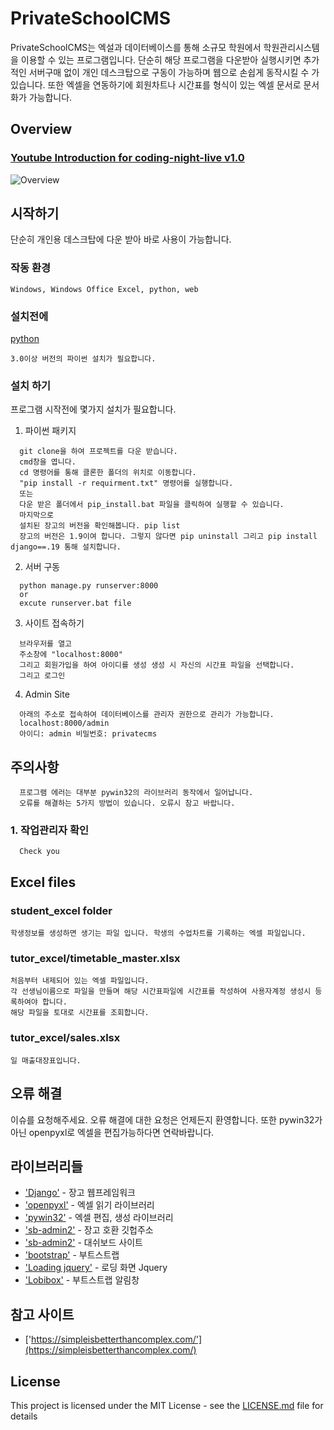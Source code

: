 # PrivateSchoolCMS
PrivateSchoolCMS는 엑설과 데이터베이스를 통해 소규모 학원에서 학원관리시스템을 이용할 수 있는 프로그램입니다. 단순히 해당 프로그램을 다운받아 실행시키면 추가적인 서버구매 없이 개인 데스크탑으로 구동이 가능하며 웹으로 손쉽게 동작시킬 수 가 있습니다. 또한 엑셀을 연동하기에 회원차트나 시간표를 형식이 있는 엑셀 문서로 문서화가 가능합니다.
## Overview

### [Youtube Introduction for coding-night-live v1.0](https://youtu.be/EgOmuShXVNE)

![Overview](https://youtu.be/S06boWP3hNE)

## 시작하기  
단순히 개인용 데스크탑에 다운 받아 바로 사용이 가능합니다.
###   작동 환경
```
Windows, Windows Office Excel, python, web   
```
### 설치전에
[python](https://www.python.org/downloads/)   
```
3.0이상 버전의 파이썬 설치가 필요합니다.
```
### 설치 하기

프로그램 시작전에 몇가지 설치가 필요합니다.

1. 파이썬 패키지
```
  git clone을 하여 프로젝트를 다운 받습니다. 
  cmd창을 엽니다.
  cd 명령어를 통해 클론한 폴더의 위치로 이동합니다.
  "pip install -r requirment.txt" 명령어를 실행합니다.
  또는
  다운 받은 폴더에서 pip_install.bat 파일을 클릭하여 실행할 수 있습니다.
  마지막으로 
  설치된 장고의 버전을 확인해봅니다. pip list
  장고의 버전은 1.9이여 합니다. 그렇지 않다면 pip uninstall 그리고 pip install django==.19 통해 설치합니다.
  ```      
2. 서버 구동
```
  python manage.py runserver:8000
  or
  excute runserver.bat file
  ``` 
3. 사이트 접속하기
```
  브라우저를 열고
  주소창에 "localhost:8000"
  그리고 회원가입을 하여 아이디를 생성 생성 시 자신의 시간표 파일을 선택합니다.
  그리고 로그인
  ```
4. Admin Site
```
  아래의 주소로 접속하여 데이터베이스를 관리자 권한으로 관리가 가능합니다.
  localhost:8000/admin
  아이디: admin 비밀번호: privatecms
  ```     

## 주의사항
```
  프로그램 에러는 대부분 pywin32의 라이브러리 동작에서 일어납니다.
  오류를 해결하는 5가지 방법이 있습니다. 오류시 참고 바랍니다.
  ``` 
  ### 1. 작업관리자 확인
```
  Check you
  ``` 
## Excel files
### student_excel folder
```
학생정보를 생성하면 생기는 파일 입니다. 학생의 수업차트를 기록하는 엑셀 파일입니다.
```
### tutor_excel/timetable_master.xlsx
```
처음부터 내제되어 있는 엑셀 파일입니다.
각 선생님이름으로 파일을 만들며 해당 시간표파일에 시간표를 작성하여 사용자계정 생성시 등록하여야 합니다.
해당 파일을 토대로 시간표를 조회합니다.
```
### tutor_excel/sales.xlsx
```
일 매출대장표입니다.
```
## 오류 해결 
이슈를 요청해주세요. 오류 해결에 대한 요청은 언제든지 환영합니다. 또한
pywin32가 아닌 openpyxl로 엑셀을 편집가능하다면 연락바랍니다. 

## 라이브러리들
* ['Django'](https://www.djangoproject.com/) - 장고 웹프레임워크
* ['openpyxl'](https://openpyxl.readthedocs.io/en/stable/) - 엑셀 읽기 라이브러리
* ['pywin32'](https://pypi.org/project/pywin32/) - 엑셀 편집, 생성 라이브러리
* ['sb-admin2'](https://github.com/code-geek/sbadmin-django) - 장고 호환 깃헙주소
* ['sb-admin2'](https://startbootstrap.com/template-overviews/sb-admin-2/) - 대쉬보드 사이트
* ['bootstrap'](http://getbootstrap.com/) - 부트스트랩
* ['Loading jquery'](https://www.jqueryscript.net/loading/jQuery-Plugin-To-Handle-CSS3-Powered-Spinners-Loaders-Loading-js.html) - 로딩 화면 Jquery
* ['Lobibox'](http://lobianijs.com/site/lobibox) - 부트스트랩 알림창 

## 참고 사이트 
* ['https://simpleisbetterthancomplex.com/'](https://simpleisbetterthancomplex.com/)

## License

This project is licensed under the MIT License - see the [LICENSE.md](LICENSE.md) file for details
